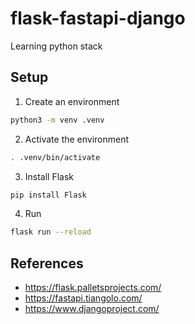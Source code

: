 # flask-fastapi-django

Learning python stack

## Setup

1. Create an environment

```sh
python3 -m venv .venv
```

2. Activate the environment

```sh
. .venv/bin/activate
```

3. Install Flask

```sh
pip install Flask
```

4. Run

```sh
flask run --reload
```

## References

- https://flask.palletsprojects.com/
- https://fastapi.tiangolo.com/
- https://www.djangoproject.com/
